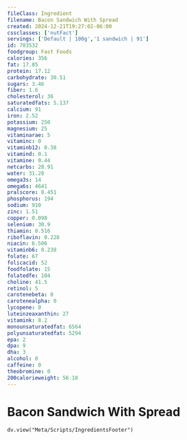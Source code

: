 ```yaml
---
fileClass: Ingredient
filename: Bacon Sandwich With Spread
created: 2024-12-21T19:27:02-06:00
cssclasses: ['nutFact']
servings: ['Default | 100g','1 sandwich | 91']
id: 783532
foodgroup: Fast Foods
calories: 356
fat: 17.85
protein: 17.12
carbohydrate: 30.51
sugars: 3.46
fiber: 1.6
cholesterol: 36
saturatedfats: 5.137
calcium: 91
iron: 2.52
potassium: 250
magnesium: 25
vitaminarae: 5
vitaminc: 0
vitaminb12: 0.38
vitamind: 0.1
vitamine: 0.44
netcarbs: 28.91
water: 31.28
omega3s: 14
omega6s: 4641
pralscore: 8.451
phosphorus: 194
sodium: 910
zinc: 1.51
copper: 0.098
selenium: 30.9
thiamin: 0.516
riboflavin: 0.228
niacin: 6.506
vitaminb6: 0.238
folate: 67
folicacid: 52
foodfolate: 15
folatedfe: 104
choline: 41.5
retinol: 5
carotenebeta: 0
carotenealpha: 0
lycopene: 0
luteinzeaxanthin: 27
vitamink: 8.2
monounsaturatedfat: 6564
polyunsaturatedfat: 5294
epa: 2
dpa: 9
dha: 3
alcohol: 0
caffeine: 0
theobromine: 0
200calorieweight: 56.18
---
```


# Bacon Sandwich With Spread

```dataviewjs
dv.view("Meta/Scripts/IngredientsFooter")
```
